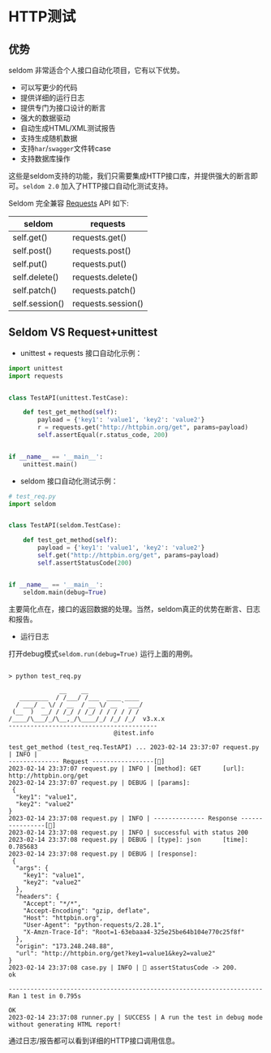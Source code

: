 # HTTP测试

## 优势

seldom 非常适合个人接口自动化项目，它有以下优势。

* 可以写更少的代码
* 提供详细的运行日志
* 提供专门为接口设计的断言
* 强大的数据驱动
* 自动生成HTML/XML测试报告
* 支持生成随机数据
* 支持`har`/`swagger`文件转case
* 支持数据库操作

这些是seldom支持的功能，我们只需要集成HTTP接口库，并提供强大的断言即可。`seldom 2.0` 加入了HTTP接口自动化测试支持。

Seldom 完全兼容 [Requests](https://docs.python-requests.org/en/master/) API 如下:

| seldom         | requests           |
|----------------|--------------------|
| self.get()     | requests.get()     |
| self.post()    | requests.post()    |
| self.put()     | requests.put()     |
| self.delete()  | requests.delete()  |
| self.patch()   | requests.patch()   |
| self.session() | requests.session() |

## Seldom VS Request+unittest

* unittest + requests 接口自动化示例：

```python
import unittest
import requests


class TestAPI(unittest.TestCase):

    def test_get_method(self):
        payload = {'key1': 'value1', 'key2': 'value2'}
        r = requests.get("http://httpbin.org/get", params=payload)
        self.assertEqual(r.status_code, 200)


if __name__ == '__main__':
    unittest.main()
```

* seldom 接口自动化测试示例：

```python
# test_req.py
import seldom


class TestAPI(seldom.TestCase):

    def test_get_method(self):
        payload = {'key1': 'value1', 'key2': 'value2'}
        self.get("http://httpbin.org/get", params=payload)
        self.assertStatusCode(200)


if __name__ == '__main__':
    seldom.main(debug=True)
```

主要简化点在，接口的返回数据的处理。当然，seldom真正的优势在断言、日志和报告。

* 运行日志

打开debug模式`seldom.run(debug=True)` 运行上面的用例。

```shell

> python test_req.py

              __    __
   ________  / /___/ /___  ____ ____
  / ___/ _ \/ / __  / __ \/ __ ` ___/
 (__  )  __/ / /_/ / /_/ / / / / / /
/____/\___/_/\__,_/\____/_/ /_/ /_/  v3.x.x
-----------------------------------------
                             @itest.info

test_get_method (test_req.TestAPI) ... 2023-02-14 23:37:07 request.py | INFO |
-------------- Request -----------------[🚀]
2023-02-14 23:37:07 request.py | INFO | [method]: GET      [url]: http://httpbin.org/get
2023-02-14 23:37:07 request.py | DEBUG | [params]:
 {
  "key1": "value1",
  "key2": "value2"
}
2023-02-14 23:37:08 request.py | INFO | -------------- Response ----------------[🛬️]
2023-02-14 23:37:08 request.py | INFO | successful with status 200
2023-02-14 23:37:08 request.py | DEBUG | [type]: json      [time]: 0.785683
2023-02-14 23:37:08 request.py | DEBUG | [response]:
 {
  "args": {
    "key1": "value1",
    "key2": "value2"
  },
  "headers": {
    "Accept": "*/*",
    "Accept-Encoding": "gzip, deflate",
    "Host": "httpbin.org",
    "User-Agent": "python-requests/2.28.1",
    "X-Amzn-Trace-Id": "Root=1-63ebaaa4-325e25be64b104e770c25f8f"
  },
  "origin": "173.248.248.88",
  "url": "http://httpbin.org/get?key1=value1&key2=value2"
}
2023-02-14 23:37:08 case.py | INFO | 👀 assertStatusCode -> 200.
ok

----------------------------------------------------------------------
Ran 1 test in 0.795s

OK
2023-02-14 23:37:08 runner.py | SUCCESS | A run the test in debug mode without generating HTML report!
```

通过日志/报告都可以看到详细的HTTP接口调用信息。
